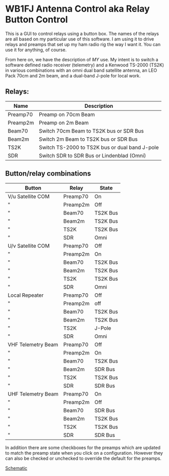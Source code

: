 
# WB1FJ Antenna Control aka Relay Button Control

This is a GUI to control relays using a button box.  The names of the relays are all based on my particular use of this software.  I am using it to drive relays and preamps that set up my ham radio rig the way I want it.  You can use it for anything, of course.

From here on, we have the description of *MY* use.  My intent is to switch a software defined radio receiver (telemetry) and a Kenwood TS-2000 (TS2K) in various combinations with an omni dual band satellite antenna, an LEO Pack 70cm and 2m beam,  and a dual-band J-pole for local work.

## Relays:
Name | Description
--------|----------
Preamp70|Preamp on 70cm Beam
Preamp2m|Preamp on 2m Beam
Beam70| Switch 70cm Beam to TS2K bus or SDR Bus
Beam2m| Switch  2m  Beam to TS2K bus or SDR Bus
TS2K| Switch TS-2000 to TS2K bus or dual band J-pole
SDR| Switch SDR to SDR Bus or Lindenblad (Omni)

## Button/relay combinations
Button                | Relay    |State
-----------|----------|----------
V/u Satellite COM |Preamp70|On
"                 |Preamp2m|Off
"			            |Beam70| TS2K Bus
"			            |Beam2m| TS2K Bus
"			            |TS2K| TS2K Bus
"			            |SDR| Omni
U/v Satellite COM |Preamp70|Off
"                 |Preamp2m|On
"			            |Beam70| TS2K Bus
"			            |Beam2m| TS2K Bus
"			            |TS2K| TS2K Bus
"			            |SDR| Omni
Local Repeater		|Preamp70|Off
"                 |Preamp2m|off
"			            |Beam70| TS2K Bus
"			            |Beam2m| TS2K Bus
"			            |TS2K| J-Pole
"			            |SDR| Omni
VHF Telemetry	Beam|Preamp70|Off
"                 |Preamp2m|On
"			            |Beam70| TS2K Bus
"			            |Beam2m| SDR Bus
"			            |TS2K| TS2K Bus
"			            |SDR| SDR Bus
UHF Telemetry	Beam|Preamp70|On
"                 |Preamp2m|Off
"			            |Beam70| SDR Bus
"			            |Beam2m| TS2K Bus
"			            |TS2K| TS2K Bus
"			            |SDR| SDR Bus

In addition there are some checkboxes for the preamps which are updated to
match the preamp state when you click on a configuration.  However they can
also be checked or unchecked to override the default for the preamps.

[Schematic](AntennaSwitcher.png)


